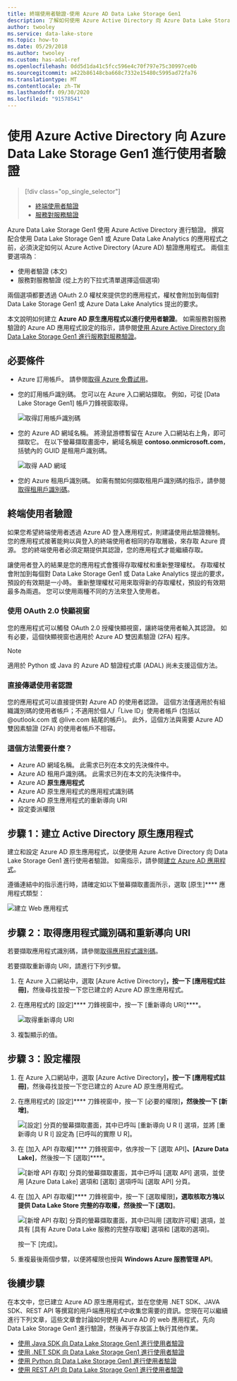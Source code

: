 ```yaml
---
title: 終端使用者驗證-使用 Azure AD Data Lake Storage Gen1
description: 了解如何使用 Azure Active Directory 向 Azure Data Lake Storage Gen1 完成使用者驗證
author: twooley
ms.service: data-lake-store
ms.topic: how-to
ms.date: 05/29/2018
ms.author: twooley
ms.custom: has-adal-ref
ms.openlocfilehash: 0dd5d1da41c5fcc596e4c70f797e75c30997ce0b
ms.sourcegitcommit: a422b86148cba668c7332e15480c5995ad72fa76
ms.translationtype: MT
ms.contentlocale: zh-TW
ms.lasthandoff: 09/30/2020
ms.locfileid: "91578541"
---
```

# <a name="end-user-authentication-with-azure-data-lake-storage-gen1-using-azure-active-directory"></a>使用 Azure Active Directory 向 Azure Data Lake Storage Gen1 進行使用者驗證
> [!div class="op_single_selector"]
> * [終端使用者驗證](data-lake-store-end-user-authenticate-using-active-directory.md)
> * [服務對服務驗證](data-lake-store-service-to-service-authenticate-using-active-directory.md)
>
>

Azure Data Lake Storage Gen1 使用 Azure Active Directory 進行驗證。 撰寫配合使用 Data Lake Storage Gen1 或 Azure Data Lake Analytics 的應用程式之前，必須決定如何以 Azure Active Directory (Azure AD) 驗證應用程式。 兩個主要選項為︰

* 使用者驗證 (本文)
* 服務對服務驗證 (從上方的下拉式清單選擇這個選項)

兩個選項都要透過 OAuth 2.0 權杖來提供您的應用程式，權杖會附加到每個對 Data Lake Storage Gen1 或 Azure Data Lake Analytics 提出的要求。

本文說明如何建立 **Azure AD 原生應用程式以進行使用者驗證**。 如需服務對服務驗證的 Azure AD 應用程式設定的指示，請參閱[使用 Azure Active Directory 向 Data Lake Storage Gen1 進行服務對服務驗證](data-lake-store-authenticate-using-active-directory.md)。

## <a name="prerequisites"></a>必要條件
* Azure 訂用帳戶。 請參閱[取得 Azure 免費試用](https://azure.microsoft.com/pricing/free-trial/)。

* 您的訂用帳戶識別碼。 您可以在 Azure 入口網站擷取。 例如，可從 [Data Lake Storage Gen1] 帳戶刀鋒視窗取得。

    ![取得訂用帳戶識別碼](./media/data-lake-store-end-user-authenticate-using-active-directory/get-subscription-id.png)

* 您的 Azure AD 網域名稱。 將滑鼠游標暫留在 Azure 入口網站右上角，即可擷取它。 在以下螢幕擷取畫面中，網域名稱是 **contoso.onmicrosoft.com**，括號內的 GUID 是租用戶識別碼。

    ![取得 AAD 網域](./media/data-lake-store-end-user-authenticate-using-active-directory/get-aad-domain.png)

* 您的 Azure 租用戶識別碼。 如需有關如何擷取租用戶識別碼的指示，請參閱[取得租用戶識別碼](../active-directory/develop/howto-create-service-principal-portal.md#get-tenant-and-app-id-values-for-signing-in)。

## <a name="end-user-authentication"></a>終端使用者驗證
如果您希望終端使用者透過 Azure AD 登入應用程式，則建議使用此驗證機制。 您的應用程式接著能夠以與登入的終端使用者相同的存取層級，來存取 Azure 資源。 您的終端使用者必須定期提供其認證，您的應用程式才能繼續存取。

讓使用者登入的結果是您的應用程式會獲得存取權杖和重新整理權杖。 存取權杖會附加到每個對 Data Lake Storage Gen1 或 Data Lake Analytics 提出的要求，預設的有效期是一小時。 重新整理權杖可用來取得新的存取權杖，預設的有效期最多為兩週。 您可以使用兩種不同的方法來登入使用者。

### <a name="using-the-oauth-20-pop-up"></a>使用 OAuth 2.0 快顯視窗
您的應用程式可以觸發 OAuth 2.0 授權快顯視窗，讓終端使用者輸入其認證。 如有必要，這個快顯視窗也適用於 Azure AD 雙因素驗證 (2FA) 程序。

> [!NOTE]
> 適用於 Python 或 Java 的 Azure AD 驗證程式庫 (ADAL) 尚未支援這個方法。
>
>

### <a name="directly-passing-in-user-credentials"></a>直接傳遞使用者認證
您的應用程式可以直接提供對 Azure AD 的使用者認證。 這個方法僅適用於有組織識別碼的使用者帳戶；不適用於個人/「Live ID」使用者帳戶 (包括以 @outlook.com 或 @live.com 結尾的帳戶)。 此外，這個方法與需要 Azure AD 雙因素驗證 (2FA) 的使用者帳戶不相容。

### <a name="what-do-i-need-for-this-approach"></a>這個方法需要什麼？
* Azure AD 網域名稱。 此需求已列在本文的先決條件中。
* Azure AD 租用戶識別碼。 此需求已列在本文的先決條件中。
* Azure AD **原生應用程式**
* Azure AD 原生應用程式的應用程式識別碼
* Azure AD 原生應用程式的重新導向 URI
* 設定委派權限


## <a name="step-1-create-an-active-directory-native-application"></a>步驟 1：建立 Active Directory 原生應用程式

建立和設定 Azure AD 原生應用程式，以便使用 Azure Active Directory 向 Data Lake Storage Gen1 進行使用者驗證。 如需指示，請參閱[建立 Azure AD 應用程式](../active-directory/develop/howto-create-service-principal-portal.md)。

遵循連結中的指示進行時，請確定如以下螢幕擷取畫面所示，選取 [原生]**** 應用程式類型：

![建立 Web 應用程式](./media/data-lake-store-end-user-authenticate-using-active-directory/azure-active-directory-create-native-app.png "建立原生應用程式")

## <a name="step-2-get-application-id-and-redirect-uri"></a>步驟 2：取得應用程式識別碼和重新導向 URI

若要擷取應用程式識別碼，請參閱[取得應用程式識別碼](../active-directory/develop/howto-create-service-principal-portal.md#get-tenant-and-app-id-values-for-signing-in)。

若要擷取重新導向 URI，請進行下列步驟。

1. 在 Azure 入口網站中，選取 [Azure Active Directory]****，按一下 [應用程式註冊]****，然後尋找並按一下您已建立的 Azure AD 原生應用程式。

2. 在應用程式的 [設定]**** 刀鋒視窗中，按一下 [重新導向 URI]****。

    ![取得重新導向 URI](./media/data-lake-store-end-user-authenticate-using-active-directory/azure-active-directory-redirect-uri.png)

3. 複製顯示的值。


## <a name="step-3-set-permissions"></a>步驟 3：設定權限

1. 在 Azure 入口網站中，選取 [Azure Active Directory]****，按一下 [應用程式註冊]****，然後尋找並按一下您已建立的 Azure AD 原生應用程式。

2. 在應用程式的 [設定]**** 刀鋒視窗中，按一下 [必要的權限]****，然後按一下 [新增]****。

    ![[設定] 分頁的螢幕擷取畫面，其中已呼叫 [重新導向 U R I] 選項，並將 [重新導向 U R I] 設定為 [已呼叫的實際 U R]。](./media/data-lake-store-end-user-authenticate-using-active-directory/aad-end-user-auth-set-permission-1.png)

3. 在 [加入 API 存取權]**** 刀鋒視窗中，依序按一下 [選取 API]****、[Azure Data Lake]****，然後按一下 [選取]****。

    ![[新增 API 存取] 分頁的螢幕擷取畫面，其中已呼叫 [選取 API] 選項，並使用 [Azure Data Lake] 選項和 [選取] 選項呼叫 [選取 API] 分頁。](./media/data-lake-store-end-user-authenticate-using-active-directory/aad-end-user-auth-set-permission-2.png)

4.  在 [加入 API 存取權]**** 刀鋒視窗中，按一下 [選取權限]****，選取核取方塊以提供 **Data Lake Store 完整的存取權**，然後按一下 [選取]****。

    ![[新增 API 存取] 分頁的螢幕擷取畫面，其中已叫用 [選取許可權] 選項，並具有 [具有 Azure Data Lake 服務的完整存取權] 選項和 [選取的選項]。](./media/data-lake-store-end-user-authenticate-using-active-directory/aad-end-user-auth-set-permission-3.png)

    按一下 [完成]。

5. 重複最後兩個步驟，以便將權限也授與 **Windows Azure 服務管理 API**。

## <a name="next-steps"></a>後續步驟
在本文中，您已建立 Azure AD 原生應用程式，並在您使用 .NET SDK、JAVA SDK、REST API 等撰寫的用戶端應用程式中收集您需要的資訊。您現在可以繼續進行下列文章，這些文章會討論如何使用 Azure AD 的 web 應用程式，先向 Data Lake Storage Gen1 進行驗證，然後再于存放區上執行其他作業。

* [使用 Java SDK 向 Data Lake Storage Gen1 進行使用者驗證](data-lake-store-end-user-authenticate-java-sdk.md)
* [使用 .NET SDK 向 Data Lake Storage Gen1 進行使用者驗證](data-lake-store-end-user-authenticate-net-sdk.md)
* [使用 Python 向 Data Lake Storage Gen1 進行使用者驗證](data-lake-store-end-user-authenticate-python.md)
* [使用 REST API 向 Data Lake Storage Gen1 進行使用者驗證](data-lake-store-end-user-authenticate-rest-api.md)
